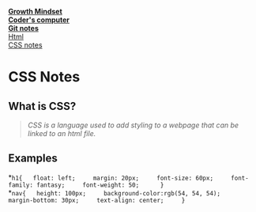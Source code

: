 [**Growth Mindset**](README.md)  
 [**Coder's computer**](codersComputer.md)    
[**Git notes**](GitNotes.md)  
[Html](HtmlStructures.md)  
[CSS notes](cssnotes.md)  

# **CSS Notes**  

## **What is CSS?**  
> *CSS is a language used to add styling to a webpage that can be linked to an html file.*  

## **Examples**
*```h1{  
     float: left;    
     margin: 20px;    
     font-size: 60px;    
     font-family: fantasy;    
     font-weight: 50;     
}```      
*```nav{  
    height: 100px;    
    background-color:rgb(54, 54, 54);    
    margin-bottom: 30px;    
    text-align: center;    
}``` 

